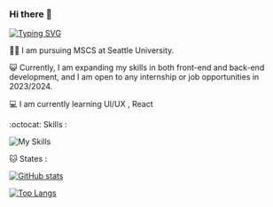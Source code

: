 ### Hi there 👋


[![Typing SVG](https://readme-typing-svg.demolab.com?font=DynaPuff&pause=1000&color=FF7965CB&width=435&lines=Hi%2C+I+am+Kristen+Hsu;Software+Engineer+)](https://git.io/typing-svg)

:woman_technologist: I am pursuing MSCS at Seattle University.

:smiley_cat: Currently, I am expanding my skills in both front-end and back-end development, and I am open to any internship or job opportunities in 2023/2024.

:computer: I am currently learning UI/UX , React


:octocat: Skills :

![My Skills](https://skillicons.dev/icons?i=azure,cs,dotnet,aws,py,git,linux,js,html,css,&perline=5)

:cat: States :


[![GitHub stats](https://github-readme-stats.vercel.app/api?username=BubuCatt&hide=contribs&show_icons=true&theme=radical)](https://github.com/BuBuCatt/KristenHsu/github-readme-stats)


[![Top Langs](https://github-readme-stats.vercel.app/api/top-langs/?username=BubuCatt&hide=html&layout=compact&theme=radical)](https://github.com/BubuCatt/github-readme-stats)
